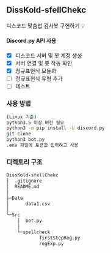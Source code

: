 ## DissKold-sfellChekc

디스코드 맞춤법 검사봇 구현하기 💡

#### Discord.py API 사용

-   [x] 디스코드 서버 및 봇 계정 생성
-   [x] 서버 연결 및 봇 작동 확인
-   [x] 정규표현식 모듈화
-   [ ] 정규표현식 유형 추가
-   [ ] 테스트

### 사용 방법

```sh
(Linux 기준)
python3.5 이상 버전 필요
python3 -m pip install -U discord.py
git clone
python3 bot.py
.env 파일에 토큰값 입력하고 사용
```

### 디렉토리 구조
```bash
DissKold-sfellChekc
│  .gitignore
│  README.md
│
├─Data
│      data1.csv
│
└─Src
    │  bot.py
    │
    └─spellcheck
            firstStepReg.py
            regExp.py
```
